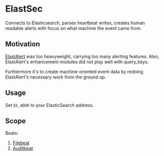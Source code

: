 # ElastSec

Connects to Elasticsearch, parses heartbeat writes, creates human readable alerts with focus on what machine the event came from.

## Motivation

[ElastAlert](https://github.com/Yelp/elastalert) was too heavyweight, carrying too many alerting features. Also, ElastAlert's enhancement modules did not play well
with query_keys.

Furthermore it's to create machine-oriented event data by redoing ElastAlert's necessary work from the ground up.

## Usage

Set `ES_ADDR` to your ElasticSearch address.

## Scope

Beats:

1. [Filebeat](https://www.elastic.co/products/beats/filebeat)
2. [Auditbeat](https://www.elastic.co/products/beats/auditbeat)
